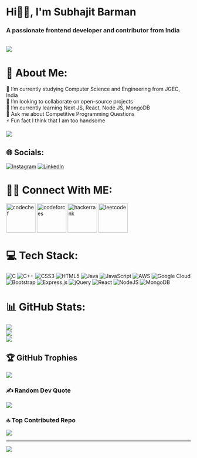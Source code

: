 <h1>
Hi👋🏻, I'm Subhajit Barman
</h1>
<h3>A passionate frontend developer and contributor from India</h3>
<br>
<img src="https://user-images.githubusercontent.com/55389276/140866485-8fb1c876-9a8f-4d6a-98dc-08c4981eaf70.gif">


# 💫 About Me:
🔭 I’m currently studying Computer Science and Engineering from JGEC, India<br>👯 I’m looking to collaborate on open-source projects<br>🌱 I’m currently learning Next JS, React, Node JS, MongoDB<br>💬 Ask me about Competitive Programming Questions<br>⚡ Fun fact I think that I am too handsome

![](https://i.gifer.com/embedded/download/5eKX.gif)
## 🌐 Socials:
[![Instagram](https://img.shields.io/badge/Instagram-%23E4405F.svg?logo=Instagram&logoColor=white)](https://instagram.com/subhajit_30x) [![LinkedIn](https://img.shields.io/badge/LinkedIn-%230077B5.svg?logo=linkedin&logoColor=white)](https://linkedin.com/in/subhajit-b-34b1a01ab) 
# 👨‍💻 Connect With ME:
<a href="https://www.codechef.com/users/subha_cc22"> <img src="https://vinitshahdeo.github.io/CodeChef-VIT-Website/img/about/logo.jpeg" width="80" height="80" alt="codechef"></a>
<a href="https://codeforces.com/profile/Subhajit_cf22"><img src="https://codecalender.files.wordpress.com/2015/10/codeforces.png?w=196&h=196" alt="codeforces" width="80" height="80"></a>
<a href="https://www.hackerrank.com/subhajitbarman21?hr_r=1"><img src="https://gdm-catalog-fmapi-prod.imgix.net/ProductLogo/8b9fc1fa-bb42-45c6-957b-3b6611c542f1.png?auto=format&ixlib=react-9.0.3&w=512" width="80" height="80" alt="hackerrank"></a>
<a href="https://leetcode.com/Subhajit100/"><img src="https://coderaky.com/images/icons/leetcode.png" alt="leetcode" width="80" height="80"></a>
# 💻 Tech Stack:
![C](https://img.shields.io/badge/c-%2300599C.svg?style=for-the-badge&logo=c&logoColor=white) ![C++](https://img.shields.io/badge/c++-%2300599C.svg?style=for-the-badge&logo=c%2B%2B&logoColor=white) ![CSS3](https://img.shields.io/badge/css3-%231572B6.svg?style=for-the-badge&logo=css3&logoColor=white) ![HTML5](https://img.shields.io/badge/html5-%23E34F26.svg?style=for-the-badge&logo=html5&logoColor=white) ![Java](https://img.shields.io/badge/java-%23ED8B00.svg?style=for-the-badge&logo=java&logoColor=white) ![JavaScript](https://img.shields.io/badge/javascript-%23323330.svg?style=for-the-badge&logo=javascript&logoColor=%23F7DF1E) ![AWS](https://img.shields.io/badge/AWS-%23FF9900.svg?style=for-the-badge&logo=amazon-aws&logoColor=white) ![Google Cloud](https://img.shields.io/badge/Google%20Cloud-%234285F4.svg?style=for-the-badge&logo=google-cloud&logoColor=white) ![Bootstrap](https://img.shields.io/badge/bootstrap-%23563D7C.svg?style=for-the-badge&logo=bootstrap&logoColor=white) ![Express.js](https://img.shields.io/badge/express.js-%23404d59.svg?style=for-the-badge&logo=express&logoColor=%2361DAFB) ![jQuery](https://img.shields.io/badge/jquery-%230769AD.svg?style=for-the-badge&logo=jquery&logoColor=white) ![React](https://img.shields.io/badge/react-%2320232a.svg?style=for-the-badge&logo=react&logoColor=%2361DAFB) ![NodeJS](https://img.shields.io/badge/node.js-6DA55F?style=for-the-badge&logo=node.js&logoColor=white) ![MongoDB](https://img.shields.io/badge/MongoDB-%234ea94b.svg?style=for-the-badge&logo=mongodb&logoColor=white)
# 📊 GitHub Stats:
![](https://github-readme-stats.vercel.app/api?username=SubhajitB05&theme=slateorange&hide_border=false&include_all_commits=true&count_private=true)<br/>
![](https://github-readme-streak-stats.herokuapp.com/?user=SubhajitB05&theme=slateorange&hide_border=false)<br/>
![](https://github-readme-stats.vercel.app/api/top-langs/?username=SubhajitB05&theme=slateorange&hide_border=false&include_all_commits=true&count_private=true&layout=compact)

## 🏆 GitHub Trophies
![](https://github-profile-trophy.vercel.app/?username=SubhajitB05&theme=radical&no-frame=false&no-bg=true&margin-w=4)

### ✍️ Random Dev Quote
![](https://quotes-github-readme.vercel.app/api?type=horizontal&theme=radical)

### 🔝 Top Contributed Repo
![](https://github-contributor-stats.vercel.app/api?username=SubhajitB05&limit=5&theme=dark&combine_all_yearly_contributions=true)

---
[![](https://visitcount.itsvg.in/api?id=SubhajitB05&icon=1&color=0)](https://visitcount.itsvg.in)

<!-- Proudly created with GPRM ( https://gprm.itsvg.in ) -->
